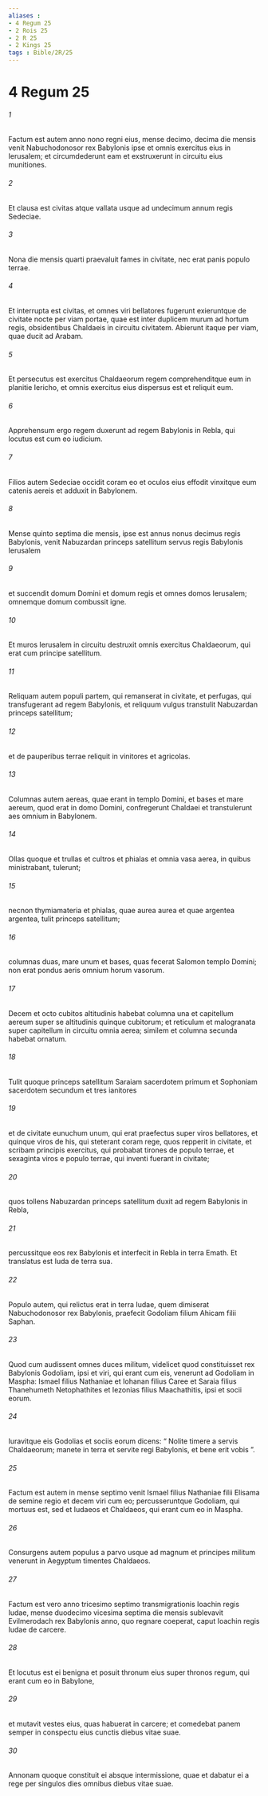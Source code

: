 ```yaml
---
aliases : 
- 4 Regum 25
- 2 Rois 25
- 2 R 25
- 2 Kings 25
tags : Bible/2R/25
---
```


# 4 Regum 25

###### 1
Factum est autem anno nono regni eius, mense decimo, decima die mensis venit Nabuchodonosor rex Babylonis ipse et omnis exercitus eius in Ierusalem; et circumdederunt eam et exstruxerunt in circuitu eius munitiones. 
###### 2
Et clausa est civitas atque vallata usque ad undecimum annum regis Sedeciae. 
###### 3
Nona die mensis quarti praevaluit fames in civitate, nec erat panis populo terrae. 
###### 4
Et interrupta est civitas, et omnes viri bellatores fugerunt exieruntque de civitate nocte per viam portae, quae est inter duplicem murum ad hortum regis, obsidentibus Chaldaeis in circuitu civitatem. Abierunt itaque per viam, quae ducit ad Arabam. 
###### 5
Et persecutus est exercitus Chaldaeorum regem comprehenditque eum in planitie Iericho, et omnis exercitus eius dispersus est et reliquit eum. 
###### 6
Apprehensum ergo regem duxerunt ad regem Babylonis in Rebla, qui locutus est cum eo iudicium. 
###### 7
Filios autem Sedeciae occidit coram eo et oculos eius effodit vinxitque eum catenis aereis et adduxit in Babylonem.
###### 8
Mense quinto septima die mensis, ipse est annus nonus decimus regis Babylonis, venit Nabuzardan princeps satellitum servus regis Babylonis Ierusalem 
###### 9
et succendit domum Domini et domum regis et omnes domos Ierusalem; omnemque domum combussit igne. 
###### 10
Et muros Ierusalem in circuitu destruxit omnis exercitus Chaldaeorum, qui erat cum principe satellitum. 
###### 11
Reliquam autem populi partem, qui remanserat in civitate, et perfugas, qui transfugerant ad regem Babylonis, et reliquum vulgus transtulit Nabuzardan princeps satellitum; 
###### 12
et de pauperibus terrae reliquit in vinitores et agricolas. 
###### 13
Columnas autem aereas, quae erant in templo Domini, et bases et mare aereum, quod erat in domo Domini, confregerunt Chaldaei et transtulerunt aes omnium in Babylonem. 
###### 14
Ollas quoque et trullas et cultros et phialas et omnia vasa aerea, in quibus ministrabant, tulerunt; 
###### 15
necnon thymiamateria et phialas, quae aurea aurea et quae argentea argentea, tulit princeps satellitum; 
###### 16
columnas duas, mare unum et bases, quas fecerat Salomon templo Domini; non erat pondus aeris omnium horum vasorum. 
###### 17
Decem et octo cubitos altitudinis habebat columna una et capitellum aereum super se altitudinis quinque cubitorum; et reticulum et malogranata super capitellum in circuitu omnia aerea; similem et columna secunda habebat ornatum.
###### 18
Tulit quoque princeps satellitum Saraiam sacerdotem primum et Sophoniam sacerdotem secundum et tres ianitores 
###### 19
et de civitate eunuchum unum, qui erat praefectus super viros bellatores, et quinque viros de his, qui steterant coram rege, quos repperit in civitate, et scribam principis exercitus, qui probabat tirones de populo terrae, et sexaginta viros e populo terrae, qui inventi fuerant in civitate; 
###### 20
quos tollens Nabuzardan princeps satellitum duxit ad regem Babylonis in Rebla, 
###### 21
percussitque eos rex Babylonis et interfecit in Rebla in terra Emath. Et translatus est Iuda de terra sua.
###### 22
Populo autem, qui relictus erat in terra Iudae, quem dimiserat Nabuchodonosor rex Babylonis, praefecit Godoliam filium Ahicam filii Saphan. 
###### 23
Quod cum audissent omnes duces militum, videlicet quod constituisset rex Babylonis Godoliam, ipsi et viri, qui erant cum eis, venerunt ad Godoliam in Maspha: Ismael filius Nathaniae et Iohanan filius Caree et Saraia filius Thanehumeth Netophathites et Iezonias filius Maachathitis, ipsi et socii eorum. 
###### 24
Iuravitque eis Godolias et sociis eorum dicens: “ Nolite timere a servis Chaldaeorum; manete in terra et servite regi Babylonis, et bene erit vobis ”.
###### 25
Factum est autem in mense septimo venit Ismael filius Nathaniae filii Elisama de semine regio et decem viri cum eo; percusseruntque Godoliam, qui mortuus est, sed et Iudaeos et Chaldaeos, qui erant cum eo in Maspha. 
###### 26
Consurgens autem populus a parvo usque ad magnum et principes militum venerunt in Aegyptum timentes Chaldaeos.
###### 27
Factum est vero anno tricesimo septimo transmigrationis Ioachin regis Iudae, mense duodecimo vicesima septima die mensis sublevavit Evilmerodach rex Babylonis anno, quo regnare coeperat, caput Ioachin regis Iudae de carcere. 
###### 28
Et locutus est ei benigna et posuit thronum eius super thronos regum, qui erant cum eo in Babylone, 
###### 29
et mutavit vestes eius, quas habuerat in carcere; et comedebat panem semper in conspectu eius cunctis diebus vitae suae. 
###### 30
Annonam quoque constituit ei absque intermissione, quae et dabatur ei a rege per singulos dies omnibus diebus vitae suae.
